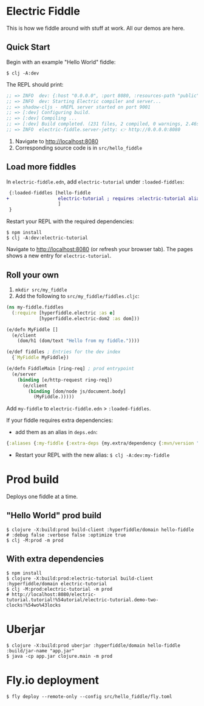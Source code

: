 # Electric Fiddle

This is how we fiddle around with stuff at work. All our demos are here.

## Quick Start

Begin with an example "Hello World" fiddle:

```shell
$ clj -A:dev
```
The REPL should print:
```clojure
;; => INFO  dev: {:host "0.0.0.0", :port 8080, :resources-path "public", :manifest-path "public/js/manifest.edn"}
;; => INFO  dev: Starting Electric compiler and server...
;; => shadow-cljs - nREPL server started on port 9001
;; => [:dev] Configuring build.
;; => [:dev] Compiling ...
;; => [:dev] Build completed. (231 files, 2 compiled, 0 warnings, 2.46s)
;; => INFO  electric-fiddle.server-jetty: 👉 http://0.0.0.0:8080
```

1. Navigate to [http://localhost:8080](http://localhost:8080)
2. Corresponding source code is in `src/hello_fiddle`

## Load more fiddles

In `electric-fiddle.edn`, add `electric-tutorial` under `:loaded-fiddles`:

```diff
 {:loaded-fiddles [hello-fiddle
+                  electric-tutorial ; requires :electric-tutorial alias and `npm install`
                   ]
 }
```

Restart your REPL with the required dependencies:
```shell
$ npm install
$ clj -A:dev:electric-tutorial
```

Navigate to [http://localhost:8080](http://localhost:8080) (or refresh your browser tab). The pages shows a new entry for `electric-tutorial`.

## Roll your own

1. `mkdir src/my_fiddle`
3. Add the following to `src/my_fiddle/fiddles.cljc`:
```clojure
(ns my-fiddle.fiddles
  (:require [hyperfiddle.electric :as e]
            [hyperfiddle.electric-dom2 :as dom]))

(e/defn MyFiddle []
  (e/client
    (dom/h1 (dom/text "Hello from my fiddle."))))

(e/def fiddles ; Entries for the dev index
  {`MyFiddle MyFiddle})

(e/defn FiddleMain [ring-req] ; prod entrypoint
  (e/server
    (binding [e/http-request ring-req])
      (e/client
        (binding [dom/node js/document.body]
          (MyFiddle.)))))
```

Add `my-fiddle` to `electric-fiddle.edn` > `:loaded-fiddles`.

If your fiddle requires extra dependencies:

- add them as an alias in `deps.edn`:

```clojure
{:aliases {:my-fiddle {:extra-deps {my.extra/dependency {:mvn/version "123"}}}}}
```

- Restart your REPL with the new alias: `$ clj -A:dev:my-fiddle`

# Prod build

Deploys one fiddle at a time.

## "Hello World" prod build

```shell
$ clojure -X:build:prod build-client :hyperfiddle/domain hello-fiddle # :debug false :verbose false :optimize true
$ clj -M:prod -m prod
```

## With extra dependencies
```shell
$ npm install
$ clojure -X:build:prod:electric-tutorial build-client :hyperfiddle/domain electric-tutorial
$ clj -M:prod:electric-tutorial -m prod
# http://localhost:8080/electric-tutorial.tutorial!%54utorial/electric-tutorial.demo-two-clocks!%54wo%43locks
```

# Uberjar

```shell
$ clojure -X:build:prod uberjar :hyperfiddle/domain hello-fiddle :build/jar-name "app.jar"
$ java -cp app.jar clojure.main -m prod
```

# Fly.io deployment

```shell
$ fly deploy --remote-only --config src/hello_fiddle/fly.toml
```
